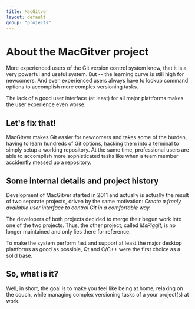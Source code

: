 ```yaml
---
title: MacGitver
layout: default
group: "projects"
---
```


# About the MacGitver project
More experienced users of the Git version control system know, that it is a very powerful and useful system. But -- the learning curve is still high for newcomers. And even experienced users always have to lookup command options to accomplish more complex versioning tasks.

The lack of a good user interface (at least) for all major plattforms makes the user experience even worse.

## Let's fix that!
MacGitver makes Git easier for newcomers and takes some of the burden, having to learn hundreds of Git options, hacking them into a terminal to simply setup a working repository.
At the same time, professional users are able to accomplish more sophisticated tasks like when a team member accidently messed up a repository.

## Some internal details and project history
Development of MacGitver started in 2011 and actually is actually the result of two separate projects, driven by the same motivation:
*Create a freely available user interface to control Git in a comfortable way.*

The developers of both projects decided to merge their begun work into one of the two projects. Thus, the other project, called *MsPiggit*, is no longer maintained and only lies there for reference.

To make the system perform fast and support at least the major desktop plattforms as good as possible, Qt and C/C++ were the first choice as a solid base.

## So, what is it?
Well, in short, the goal is to make you feel like being at home, relaxing on the couch, while managing complex versioning tasks of a your project(s) at work.
